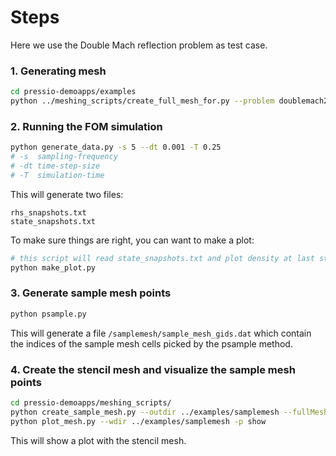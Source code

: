 

# Steps

Here we use the Double Mach reflection problem as test case.

### 1. Generating mesh
```bash
cd pressio-demoapps/examples
python ../meshing_scripts/create_full_mesh_for.py --problem doublemach2d_s5 -n 200 50 --outDir .
```

### 2. Running the FOM simulation
```bash
python generate_data.py -s 5 --dt 0.001 -T 0.25
# -s  sampling-frequency
# -dt time-step-size
# -T  simulation-time
```
This will generate two files:
```
rhs_snapshots.txt
state_snapshots.txt
```
To make sure things are right, you can want to make a plot:
```bash
# this script will read state_snapshots.txt and plot density at last step
python make_plot.py
```

### 3. Generate sample mesh points
```bash
python psample.py
```
This will generate a file `/samplemesh/sample_mesh_gids.dat` which contain the
indices of the sample mesh cells picked by the psample method.

### 4. Create the stencil mesh and visualize the sample mesh points
```bash
cd pressio-demoapps/meshing_scripts/
python create_sample_mesh.py --outdir ../examples/samplemesh --fullMeshDir ../examples/
python plot_mesh.py --wdir ../examples/samplemesh -p show
```
This will show a plot with the stencil mesh.
